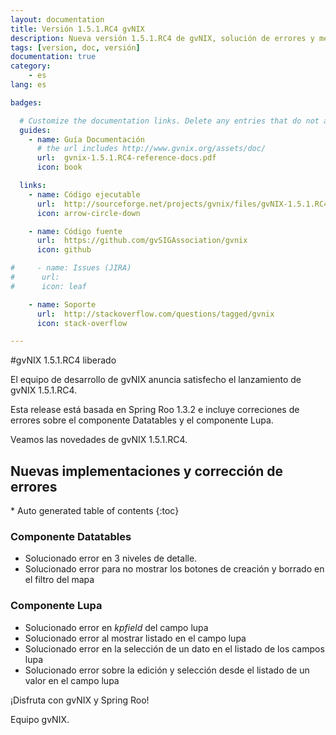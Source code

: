 ```yaml
---
layout: documentation
title: Versión 1.5.1.RC4 gvNIX
description: Nueva versión 1.5.1.RC4 de gvNIX, solución de errores y mejoras
tags: [version, doc, versión]
documentation: true
category:
    - es
lang: es

badges:

  # Customize the documentation links. Delete any entries that do not apply.
  guides:
    - name: Guía Documentación
      # the url includes http://www.gvnix.org/assets/doc/
      url:  gvnix-1.5.1.RC4-reference-docs.pdf
      icon: book

  links:
    - name: Código ejecutable
      url:  http://sourceforge.net/projects/gvnix/files/gvNIX-1.5.1.RC4.zip/download
      icon: arrow-circle-down

    - name: Código fuente
      url:  https://github.com/gvSIGAssociation/gvnix
      icon: github

#     - name: Issues (JIRA)
#      url:
#      icon: leaf

    - name: Soporte
      url:  http://stackoverflow.com/questions/tagged/gvnix
      icon: stack-overflow

---
```


#gvNIX 1.5.1.RC4 liberado

El equipo de desarrollo de gvNIX anuncia satisfecho el lanzamiento de gvNIX 1.5.1.RC4.

Esta release está basada en Spring Roo 1.3.2 e incluye correciones de errores
sobre el componente Datatables y el componente Lupa.

Veamos las novedades de gvNIX 1.5.1.RC4.


## Nuevas implementaciones y corrección de errores

<section id="table-of-contents" class="toc">
<div id="drawer" markdown="1">
*  Auto generated table of contents
{:toc}
</div>
</section><!-- /#table-of-contents -->


### Componente Datatables

* Solucionado error en  3 niveles de detalle.
* Solucionado error para no mostrar los botones de creación y borrado en el filtro del mapa

### Componente Lupa

* Solucionado error en _kpfield_ del campo lupa
* Solucionado error al mostrar listado en el campo lupa
* Solucionado error en la selección de un dato en el listado de los campos lupa
* Solucionado error sobre la edición y selección desde el listado de un valor en el campo lupa


¡Disfruta con gvNIX y Spring Roo!

Equipo gvNIX.



